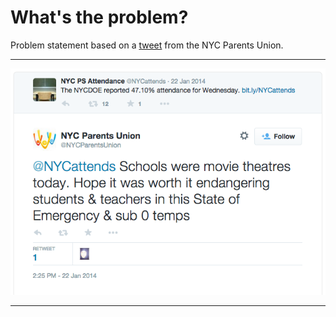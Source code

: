 # What's the problem?

Problem statement based on a [tweet](https://twitter.com/NYCParentsUnion/status/426088304002727936) from the NYC Parents Union.

-----

![tweet](tweet.png)

-----
